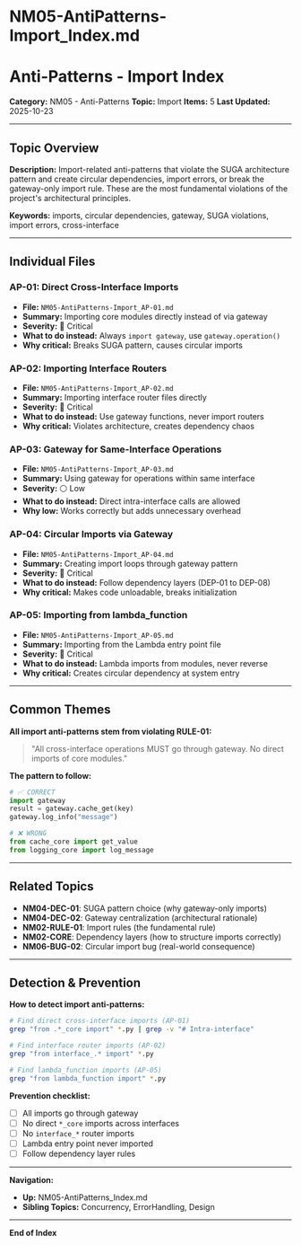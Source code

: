 # NM05-AntiPatterns-Import_Index.md

# Anti-Patterns - Import Index

**Category:** NM05 - Anti-Patterns
**Topic:** Import
**Items:** 5
**Last Updated:** 2025-10-23

---

## Topic Overview

**Description:** Import-related anti-patterns that violate the SUGA architecture pattern and create circular dependencies, import errors, or break the gateway-only import rule. These are the most fundamental violations of the project's architectural principles.

**Keywords:** imports, circular dependencies, gateway, SUGA violations, import errors, cross-interface

---

## Individual Files

### AP-01: Direct Cross-Interface Imports
- **File:** `NM05-AntiPatterns-Import_AP-01.md`
- **Summary:** Importing core modules directly instead of via gateway
- **Severity:** 🔴 Critical
- **What to do instead:** Always `import gateway`, use `gateway.operation()`
- **Why critical:** Breaks SUGA pattern, causes circular imports

### AP-02: Importing Interface Routers
- **File:** `NM05-AntiPatterns-Import_AP-02.md`
- **Summary:** Importing interface router files directly
- **Severity:** 🔴 Critical
- **What to do instead:** Use gateway functions, never import routers
- **Why critical:** Violates architecture, creates dependency chaos

### AP-03: Gateway for Same-Interface Operations
- **File:** `NM05-AntiPatterns-Import_AP-03.md`
- **Summary:** Using gateway for operations within same interface
- **Severity:** ⚪ Low
- **What to do instead:** Direct intra-interface calls are allowed
- **Why low:** Works correctly but adds unnecessary overhead

### AP-04: Circular Imports via Gateway
- **File:** `NM05-AntiPatterns-Import_AP-04.md`
- **Summary:** Creating import loops through gateway pattern
- **Severity:** 🔴 Critical
- **What to do instead:** Follow dependency layers (DEP-01 to DEP-08)
- **Why critical:** Makes code unloadable, breaks initialization

### AP-05: Importing from lambda_function
- **File:** `NM05-AntiPatterns-Import_AP-05.md`
- **Summary:** Importing from the Lambda entry point file
- **Severity:** 🔴 Critical
- **What to do instead:** Lambda imports from modules, never reverse
- **Why critical:** Creates circular dependency at system entry

---

## Common Themes

**All import anti-patterns stem from violating RULE-01:**
> "All cross-interface operations MUST go through gateway. No direct imports of core modules."

**The pattern to follow:**
```python
# ✅ CORRECT
import gateway
result = gateway.cache_get(key)
gateway.log_info("message")

# ❌ WRONG
from cache_core import get_value
from logging_core import log_message
```

---

## Related Topics

- **NM04-DEC-01**: SUGA pattern choice (why gateway-only imports)
- **NM04-DEC-02**: Gateway centralization (architectural rationale)
- **NM02-RULE-01**: Import rules (the fundamental rule)
- **NM02-CORE**: Dependency layers (how to structure imports correctly)
- **NM06-BUG-02**: Circular import bug (real-world consequence)

---

## Detection & Prevention

**How to detect import anti-patterns:**
```bash
# Find direct cross-interface imports (AP-01)
grep "from .*_core import" *.py | grep -v "# Intra-interface"

# Find interface router imports (AP-02)
grep "from interface_.* import" *.py

# Find lambda_function imports (AP-05)
grep "from lambda_function import" *.py
```

**Prevention checklist:**
- [ ] All imports go through gateway
- [ ] No direct `*_core` imports across interfaces
- [ ] No `interface_*` router imports
- [ ] Lambda entry point never imported
- [ ] Follow dependency layer rules

---

**Navigation:**
- **Up:** NM05-AntiPatterns_Index.md
- **Sibling Topics:** Concurrency, ErrorHandling, Design

---

**End of Index**

